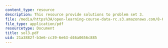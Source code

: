 ```yaml
---
content_type: resource
description: This resource provide solutions to problem set 3.
file: /media/https%3A/open-learning-course-data-rc.s3.amazonaws.com/8-01x-physics-i-classical-mechanics-with-an-experimental-focus-fall-2002/21a3882fb3e6cc396e63d46a0656c885_sol3.pdf
file_type: application/pdf
resourcetype: Document
title: sol3.pdf
uid: 21a3882f-b3e6-cc39-6e63-d46a0656c885
---
```

